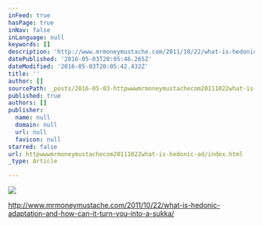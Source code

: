 ```yaml
---
inFeed: true
hasPage: true
inNav: false
inLanguage: null
keywords: []
description: 'http://www.mrmoneymustache.com/2011/10/22/what-is-hedonic-adaptation-and-how-can-it-turn-you-into-a-sukka/'
datePublished: '2016-05-03T20:05:46.265Z'
dateModified: '2016-05-03T20:05:42.432Z'
title: ''
author: []
sourcePath: _posts/2016-05-03-httpwwwmrmoneymustachecom20111022what-is-hedonic-ad.md
published: true
authors: []
publisher:
  name: null
  domain: null
  url: null
  favicon: null
starred: false
url: httpwwwmrmoneymustachecom20111022what-is-hedonic-ad/index.html
_type: Article

---
```

![](https://the-grid-user-content.s3-us-west-2.amazonaws.com/911f2686-1f70-4250-b1e1-c523530cc044.jpg)

http://www.mrmoneymustache.com/2011/10/22/what-is-hedonic-adaptation-and-how-can-it-turn-you-into-a-sukka/